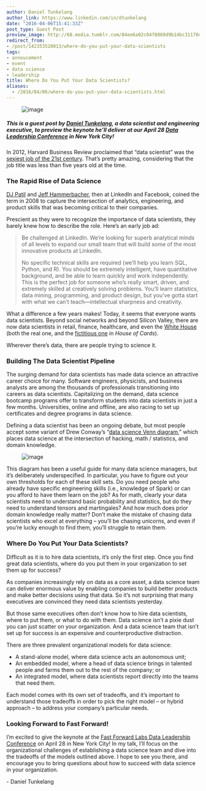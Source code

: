 ```yaml
---
author: Daniel Tunkelang
author_link: https://www.linkedin.com/in/dtunkelang
date: "2016-04-06T15:41:33Z"
post_type: Guest Post
preview_image: http://68.media.tumblr.com/84ee6a02c04f8869d9b14bc31170c5d8/tumblr_inline_o57xvwb9QO1ta78fg_540.png
redirect_from:
- /post/142353528013/where-do-you-put-your-data-scientists
tags:
- annoucement
- event
- data science
- leadership
title: Where Do You Put Your Data Scientists?
aliases:
  - /2016/04/06/where-do-you-put-your-data-scientists.html
---
```


<figure data-orig-width="728" data-orig-height="315" class="tmblr-full"><img src="http://68.media.tumblr.com/84ee6a02c04f8869d9b14bc31170c5d8/tumblr_inline_o57xvwb9QO1ta78fg_540.png" alt="image" data-orig-width="728" data-orig-height="315"/></figure>

##### This is a guest post by <a href="https://www.linkedin.com/in/dtunkelang">Daniel Tunkelang</a>, a data scientist and engineering executive, to preview the keynote he’ll deliver at our April 28 <a href="http://blog.fastforwardlabs.com/2016/03/28/fast-forward-labs-data-leadership-conference.html">Data Leadership Conference</a> in New York City!

<p>In 2012, Harvard Business Review proclaimed that &ldquo;data scientist&rdquo; was the <a href="https://hbr.org/2012/10/data-scientist-the-sexiest-job-of-the-21st-century/">sexiest job of the 21st century</a>. That&rsquo;s pretty amazing, considering that the job title was less than five years old at the time.<b><br/></b></p>

### The Rapid Rise of Data Science

<p><a href="https://en.wikipedia.org/wiki/DJ_Patil">DJ Patil</a> and <a href="https://en.wikipedia.org/wiki/Jeff_Hammerbacher">Jeff Hammerbacher</a>, then at LinkedIn and Facebook, coined the term in 2008 to capture the intersection of analytics, engineering, and product skills that was becoming critical to their companies.</p><p>Prescient as they were to recognize the importance of data scientists, they barely knew how to describe the role. Here&rsquo;s an early job ad:</p><blockquote><p>Be challenged at LinkedIn. We’re looking for superb analytical minds of all levels to expand our small team that will build some of the most innovative products at LinkedIn. </p><p>No specific technical skills are required (we’ll help you learn SQL, Python, and R). You should be extremely intelligent, have quantitative background, and be able to learn quickly and work independently. This is the perfect job for someone who’s really smart, driven, and extremely skilled at creatively solving problems. You’ll learn statistics, data mining, programming, and product design, but you’ve gotta start with what we can’t teach—intellectual sharpness and creativity.</p></blockquote><p>What a difference a few years makes! Today, it seems that everyone wants data scientists. Beyond social networks and beyond Silicon Valley, there are now data scientists in retail, finance, healthcare, and even the <a href="https://www.whitehouse.gov/blog/2015/02/18/white-house-names-dr-dj-patil-first-us-chief-data-scientist">White House</a> (both the real one, and the <a href="http://www.bustle.com/articles/146323-who-is-aidan-on-house-of-cards-discovering-pollyhop-was-only-1-aspect-of-his-job">fictitious one</a> in <i>House of Cards</i>). </p><p>Wherever there&rsquo;s data, there are people trying to science it.</p>

### Building The Data Scientist Pipeline

<p>The surging demand for data scientists has made data science an attractive career choice for many. Software engineers, physicists, and business analysts are among the thousands of professionals transitioning into careers as data scientists. Capitalizing on the demand, data science bootcamp programs offer to transform students into data scientists in just a few months. Universities, online and offline, are also racing to set up certificates and degree programs in data science.</p><p>Defining a data scientist has been an ongoing debate, but most people accept some variant of Drew Conway&rsquo;s &ldquo;<a href="http://drewconway.com/zia/2013/3/26/the-data-science-venn-diagram">data science Venn diagram</a>,&rdquo; which places data science at the intersection of hacking, math / statistics, and domain knowledge. <br/></p><figure data-orig-width="552" data-orig-height="533" class="tmblr-full"><img src="http://68.media.tumblr.com/55f6839d93053ae097d73a4b6c7f92bc/tumblr_inline_o57y0s3C9X1ta78fg_540.png" alt="image" data-orig-width="552" data-orig-height="533"/></figure><p>This diagram has been a useful guide for many data science managers, but it’s deliberately underspecified. In particular, you have to figure out your own thresholds for each of these skill sets. Do you need people who already have specific engineering skills (i.e., knowledge of Spark) or can you afford to have them learn on the job? As for math, clearly your data scientists need to understand basic probability and statistics, but do they need to understand tensors and martingales? And how much does prior domain knowledge really matter? Don’t make the mistake of chasing data scientists who excel at everything &ndash; you’ll be chasing unicorns, and even if you’re lucky enough to find them, you’ll struggle to retain them.<b><br/></b></p>

### Where Do You Put Your Data Scientists?

<p>Difficult as it is to hire data scientists, it&rsquo;s only the first step. Once you find great data scientists, where do you put them in your organization to set them up for success?</p><p>As companies increasingly rely on data as a core asset, a data science team can deliver enormous value by enabling companies to build better products and make better decisions using that data. So it’s not surprising that many executives are convinced they need data scientists yesterday.</p><p>But those same executives often don&rsquo;t know how to hire data scientists, where to put them, or what to do with them. Data science isn&rsquo;t a pixie dust you can just scatter on your organization. And a data science team that isn&rsquo;t set up for success is an expensive and counterproductive distraction.</p><p>There are three prevalent organizational models for data science:</p><ul><li>A stand-alone model, where data science acts an autonomous unit;</li><li>An embedded model, where a head of data science brings in talented people and farms them out to the rest of the company; or</li><li>An integrated model, where data scientists report directly into the teams that need them.</li></ul><p>Each model comes with its own set of tradeoffs, and it’s important to understand those tradeoffs in order to pick the right model &ndash; or hybrid approach &ndash; to address your company’s particular needs.</p>

### Looking Forward to Fast Forward!

<p>I&rsquo;m excited to give the keynote at the <a href="http://blog.fastforwardlabs.com/2016/03/28/fast-forward-labs-data-leadership-conference.html">Fast Forward Labs Data Leadership Conference</a> on April 28 in New York City! In my talk, I&rsquo;ll focus on the organizational challenges of establishing a data science team and dive into the tradeoffs of the models outlined above. I hope to see you there, and encourage you to bring questions about how to succeed with data science in your organization. </p><p>- Daniel Tunkelang</p>
